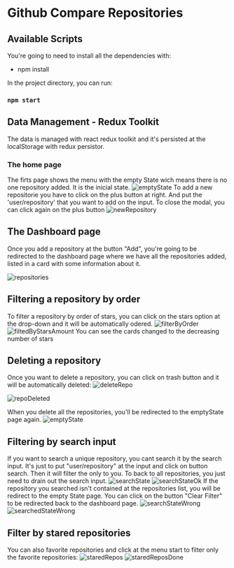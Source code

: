 # Github Compare Repositories


## Available Scripts

You're going to need to install all the dependencies with:
- npm install

In the project directory, you can run:

### `npm start`


## Data Management - Redux Toolkit
The data is managed with react redux toolkit and it's persisted at the localStorage with redux persistor. 

### The home page

The firts page shows the menu with the empty State wich means there is no one repository added. It is the inicial state.
![emptyState](./src/assets/images/emptyState.PNG)
To add a new repositorie you have to click on the plus button at right. And put the 'user/repository' that you want to add on the input. To close the modal, you can click again on the plus button
![newRepository](./src/assets/images/newRepository.PNG)


## The Dashboard page
Once you add a repository at the button "Add", you're going to be redirected to the dashboard page where we have all the repositories added, listed in a card with some information about it.

![repositories](./src/assets/images/dashboard.PNG)

## Filtering a repository by order
To filter a repository by order of stars, you can click on the stars option at the drop-down and it will be automatically odered.
![filterByOrder](./src/assets/images/filterByOrder.png)
![filtedByStarsAmount](./src/assets/images/filtedByStarsAmount.PNG)
You can see the cards changed to the decreasing number of stars


## Deleting a repository
Once you want to delete a repository, you can click on trash button and it will be automatically deleted:
![deleteRepo](./src/assets/images/deleteRepo.png)

![repoDeleted](./src/assets/images/repoDeleted.PNG)

When you delete all the repositories, you'll be redirected to the emptyState page again.
![emptyState](./src/assets/images/emptyState.PNG)


## Filtering by search input

If you want to search a unique repository, you cant search it by the search input. It's just to put "user/repository" at the input and click on button search. Then it will filter the only to you. To back to all repositories, you just need to drain out the search input.
![searchState](./src/assets/images/searchState.PNG)
![searchStateOk](./src/assets/images/searchStateOk.PNG)
If the repository you searched isn't contained at the repositories list, you will be redirect to the empty State page. You can click on the button "Clear Filter" to be redirected back to the dashboard page.
![searchStateWrong](./src/assets/images/searchStateWrong.PNG)
![searchedStateWrong](./src/assets/images/searchedStateWrong.PNG)
## Filter by stared repositories 
You can also favorite repositories and click at the menu start to filter only the favorite repositories:
![staredRepos](./src/assets/images/staredRepos.PNG)
![staredReposDone](./src/assets/images/staredReposDone.PNG)
